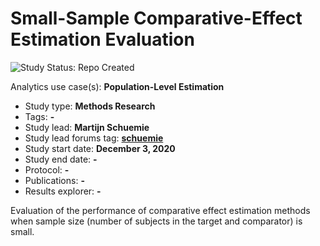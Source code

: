Small-Sample Comparative-Effect Estimation Evaluation
=====================================================

<img src="https://img.shields.io/badge/Study%20Status-Repo%20Created-lightgray.svg" alt="Study Status: Repo Created">

 Analytics use case(s): **Population-Level Estimation**
- Study type: **Methods Research**
- Tags: **-**
- Study lead: **Martijn Schuemie**
- Study lead forums tag: **[schuemie](https://forums.ohdsi.org/u/schuemie)**
- Study start date: **December 3, 2020**
- Study end date: **-**
- Protocol: **-**
- Publications: **-**
- Results explorer: **-**

Evaluation of the performance of comparative effect estimation methods when sample size (number of subjects in the target and comparator) is small.


